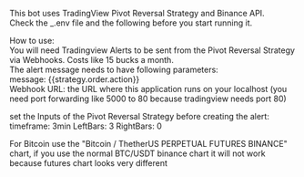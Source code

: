 This bot uses TradingView Pivot Reversal Strategy and Binance API.  
Check the _.env file and the following before you start running it.  


How to use:  
You will need Tradingview Alerts to be sent from the Pivot Reversal Strategy via Webhooks. Costs like 15 bucks a month.  
The alert message needs to have following parameters:  
message: {{strategy.order.action}}  
Webhook URL: the URL where this application runs on your localhost (you need port forwarding like 5000 to 80 because tradingview needs port 80)  
  
set the Inputs of the Pivot Reversal Strategy before creating the alert:  
timeframe: 3min
LeftBars: 3
RightBars: 0 

For Bitcoin use the "Bitcoin / ThetherUS PERPETUAL FUTURES BINANCE" chart, if you use the normal BTC/USDT binance chart it will not work because futures chart looks very different